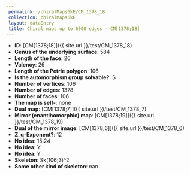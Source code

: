 ```yaml
--- 
 permalink: /chiralMaps6kE/CM_1378_18 
 collection: chiralMaps6kE
 layout: dataEntry
 title: Chiral maps up to 6000 edges - CM[1378;18]
---
```


- **ID**: [CM[1378;18]]({{ site.url }}/test/CM_1378_18)
- **Genus of the underlying surface**: 584
- **Length of the face**: 26
- **Valency**: 26
- **Length of the Petrie polygon**: 106
- **Is the automorphism group solvable?**: S
- **Number of vertices**: 106
- **Number of edges**: 1378
- **Number of faces**: 106
- **The map is self-**: none
- **Dual map**: [CM[1378;7]]({{ site.url }}/test/CM_1378_7)
- **Mirror (enantihomorphic) map**: [CM[1378;19]]({{ site.url }}/test/CM_1378_19)
- **Dual of the mirror image**: [CM[1378;6]]({{ site.url }}/test/CM_1378_6)
- **Z_q-Exponent?**: 12
- **No idea**:  15:24
- **No idea**: Y
- **No idea**: Y
- **Skeleton**: Sk(106;3)^2
- **Some other kind of skeleton**: nan
